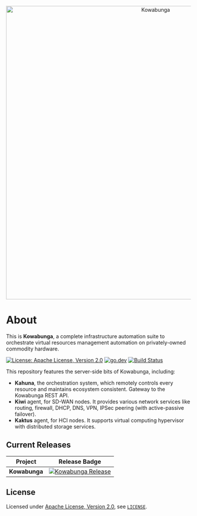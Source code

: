 <p align="center">
  <a href="https://www.kowabunga.cloud/?utm_source=github&utm_medium=logo" target="_blank">
    <picture>
      <source srcset="https://raw.githubusercontent.com/kowabunga-cloud/infographics/master/art/kowabunga-title-white.png" media="(prefers-color-scheme: dark)" />
      <source srcset="https://raw.githubusercontent.com/kowabunga-cloud/infographics/master/art/kowabunga-title-black.png" media="(prefers-color-scheme: light), (prefers-color-scheme: no-preference)" />
      <img src="https://raw.githubusercontent.com/kowabunga-cloud/infographics/master/art/kowabunga-title-black.png" alt="Kowabunga" width="800">
    </picture>
  </a>
</p>

# About

This is **Kowabunga**, a complete infrastructure automation suite to orchestrate virtual resources management automation on privately-owned commodity hardware.

[![License: Apache License, Version 2.0](https://img.shields.io/badge/License-Apache_2.0-blue.svg)](https://spdx.org/licenses/Apache-2.0.html)
[![go.dev](https://img.shields.io/badge/go.dev-pkg-007d9c.svg?style=flat)](https://pkg.go.dev/github.com/kowabunga-cloud/kowabunga)
[![Build Status](https://github.com/kowabunga-cloud/kowabunga/actions/workflows/go.yml/badge.svg)](https://github.com/kowabunga-cloud/kowabunga/actions/workflows/go.yml)

This repository features the server-side bits of Kowabunga, including:

- **Kahuna**, the orchestration system, which remotely controls every resource and maintains ecosystem consistent. Gateway to the Kowabunga REST API.
- **Kiwi** agent, for SD-WAN nodes. It provides various network services like routing, firewall, DHCP, DNS, VPN, IPSec peering (with active-passive failover).
- **Kaktus** agent, for HCI nodes. It supports virtual computing hypervisor with distributed storage services.

## Current Releases

| Project            | Release Badge                                                                                       |
|--------------------|-----------------------------------------------------------------------------------------------------|
| **Kowabunga**           | [![Kowabunga Release](https://img.shields.io/github/v/release/kowabunga-cloud/kowabunga)](https://github.com/kowabunga-cloud/kowabunga/releases) |

## License

Licensed under [Apache License, Version 2.0](https://opensource.org/license/apache-2-0), see [`LICENSE`](LICENSE).
